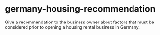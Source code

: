 # germany-housing-recommendation
Give a recommendation to the business owner about factors that must be considered prior to opening a housing rental business in Germany.
